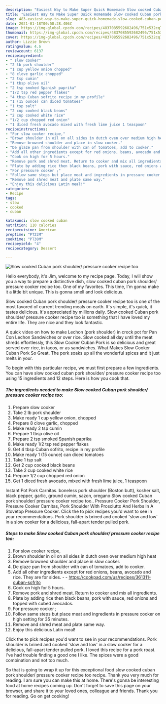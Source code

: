 ```yaml
---
description: "Easiest Way to Make Super Quick Homemade Slow cooked Cuban pork shoulder/ pressure cooker recipe too"
title: "Easiest Way to Make Super Quick Homemade Slow cooked Cuban pork shoulder/ pressure cooker recipe too"
slug: 483-easiest-way-to-make-super-quick-homemade-slow-cooked-cuban-pork-shoulder-pressure-cooker-recipe-too
date: 2021-01-18T00:58:28.406Z
image: https://img-global.cpcdn.com/recipes/4837085592682496/751x532cq70/slow-cooked-cuban-pork-shoulder-pressure-cooker-recipe-too-recipe-main-photo.jpg
thumbnail: https://img-global.cpcdn.com/recipes/4837085592682496/751x532cq70/slow-cooked-cuban-pork-shoulder-pressure-cooker-recipe-too-recipe-main-photo.jpg
cover: https://img-global.cpcdn.com/recipes/4837085592682496/751x532cq70/slow-cooked-cuban-pork-shoulder-pressure-cooker-recipe-too-recipe-main-photo.jpg
author: Lizzie Brown
ratingvalue: 4.6
reviewcount: 6137
recipeingredient:
- " slow cooker"
- "2 lb pork shoulder"
- "1 cup yellow onion chopped"
- "8 clove garlic chopped"
- "2 tsp cumin"
- "1 tbsp olive oil"
- "2 tsp smoked Spanish paprika"
- "1/2 tsp red pepper flakes"
- "4 tbsp Cuban sofrito recipe in my profile"
- "1 (15 ounce) can diced tomatoes"
- "1 tsp salt"
- "2 cup cooked black beans"
- "2 cup cooked white rice"
- "1/2 cup chopped red onion"
- "1 diced fresh avocado mixed with fresh lime juice 1 teaspoon"
recipeinstructions:
- "For slow cooker recipe,"
- "Brown shoulder in oil on all sides in dutch oven over medium high heat"
- "Remove browned shoulder and place in slow cooker."
- "De glaze pan from shoulder with can of tomatoes, add to cooker."
- "Add all other ingredients except for red onions, beans, avocado and rice. They are for sides.  https://cookpad.com/us/recipes/361311-cuban-sofrito"
- "Cook on high for 5 hours."
- "Remove pork and shred meat. Return to cooker and mix all ingredients."
- "Plate by adding rice then black beans, pork with sauce, red onions and topped with cubed avocados."
- "For pressure cooker ;"
- "Follow same steps but place meat and ingredients in pressure cooker on high setting for 35 minutes."
- "Remove and shred meat and plate same way."
- "Enjoy this delicious Latin meal!"
categories:
- Recipe
tags:
- slow
- cooked
- cuban

katakunci: slow cooked cuban 
nutrition: 110 calories
recipecuisine: American
preptime: "PT22M"
cooktime: "PT30M"
recipeyield: "4"
recipecategory: Dessert

---
```



![Slow cooked Cuban pork shoulder/ pressure cooker recipe too](https://img-global.cpcdn.com/recipes/4837085592682496/751x532cq70/slow-cooked-cuban-pork-shoulder-pressure-cooker-recipe-too-recipe-main-photo.jpg)

Hello everybody, it's Jim, welcome to my recipe page. Today, I will show you a way to prepare a distinctive dish, slow cooked cuban pork shoulder/ pressure cooker recipe too. One of my favorites. This time, I'm gonna make it a little bit unique. This is gonna smell and look delicious.

Slow cooked Cuban pork shoulder/ pressure cooker recipe too is one of the most favored of current trending meals on earth. It's simple, it's quick, it tastes delicious. It's appreciated by millions daily. Slow cooked Cuban pork shoulder/ pressure cooker recipe too is something that I have loved my entire life. They are nice and they look fantastic.

A quick video on how to make Lechon (pork shoulder) in crock pot for Pan Con Lechon Sandwiches or over rice. Slow cooked all day until the meat shreds effortlessly, this Slow Cooker Cuban Pork is so delicious and great served over rice, in tacos, or as sandwiches. What Makes Slow Cooker Cuban Pork So Great. The pork soaks up all the wonderful spices and it just melts in your.


To begin with this particular recipe, we must first prepare a few ingredients. You can have slow cooked cuban pork shoulder/ pressure cooker recipe too using 15 ingredients and 12 steps. Here is how you cook that.

<!--inarticleads1-->

##### The ingredients needed to make Slow cooked Cuban pork shoulder/ pressure cooker recipe too:

1. Prepare  slow cooker
1. Take 2 lb pork shoulder
1. Make ready 1 cup yellow onion, chopped
1. Prepare 8 clove garlic, chopped
1. Make ready 2 tsp cumin
1. Prepare 1 tbsp olive oil
1. Prepare 2 tsp smoked Spanish paprika
1. Make ready 1/2 tsp red pepper flakes
1. Get 4 tbsp Cuban sofrito, recipe in my profile
1. Make ready 1 (15 ounce) can diced tomatoes
1. Take 1 tsp salt
1. Get 2 cup cooked black beans
1. Take 2 cup cooked white rice
1. Prepare 1/2 cup chopped red onion
1. Get 1 diced fresh avocado, mixed with fresh lime juice, 1 teaspoon


Instant Pot Pork Carnitas. boneless pork shoulder (Boston butt), kosher salt, black pepper, garlic, ground cumin, sazon, oregano Slow cooked Cuban pork shoulder/ pressure cooker recipe too.. Pressure Cooker Pork Shoulder, Pressure Cooker Carnitas, Pork Shoulder With Prosciutto And Herbs In A Stovetop Pressure Cooker. Click the to pick recipes you&#39;d want to see in your recommendations. Pork shoulder is brined and cooked &#39;slow and low&#39; in a slow cooker for a delicious, fall-apart tender pulled pork. 

<!--inarticleads2-->

##### Steps to make Slow cooked Cuban pork shoulder/ pressure cooker recipe too:

1. For slow cooker recipe,
1. Brown shoulder in oil on all sides in dutch oven over medium high heat
1. Remove browned shoulder and place in slow cooker.
1. De glaze pan from shoulder with can of tomatoes, add to cooker.
1. Add all other ingredients except for red onions, beans, avocado and rice. They are for sides. -  - https://cookpad.com/us/recipes/361311-cuban-sofrito
1. Cook on high for 5 hours.
1. Remove pork and shred meat. Return to cooker and mix all ingredients.
1. Plate by adding rice then black beans, pork with sauce, red onions and topped with cubed avocados.
1. For pressure cooker ;
1. Follow same steps but place meat and ingredients in pressure cooker on high setting for 35 minutes.
1. Remove and shred meat and plate same way.
1. Enjoy this delicious Latin meal!


Click the to pick recipes you&#39;d want to see in your recommendations. Pork shoulder is brined and cooked &#39;slow and low&#39; in a slow cooker for a delicious, fall-apart tender pulled pork. I loved this recipe for a pork roast. I&#39;ve had trouble finding a good one I like. The spices were a good combination and not too much. 

So that is going to wrap it up for this exceptional food slow cooked cuban pork shoulder/ pressure cooker recipe too recipe. Thank you very much for reading. I am sure you can make this at home. There's gonna be interesting food at home recipes coming up. Don't forget to save this page on your browser, and share it to your loved ones, colleague and friends. Thank you for reading. Go on get cooking!
